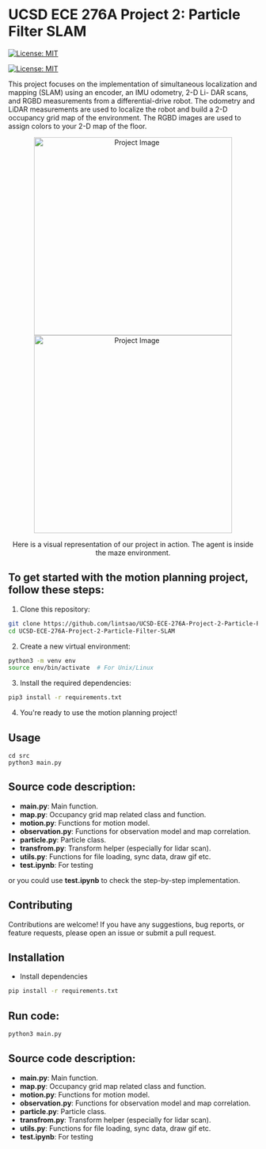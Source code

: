 # UCSD ECE 276A Project 2: Particle Filter SLAM
[![License: MIT](https://img.shields.io/badge/License-MIT-yellow.svg)](https://opensource.org/licenses/MIT)


[![License: MIT](https://img.shields.io/badge/License-MIT-yellow.svg)](https://opensource.org/licenses/MIT)

This project focuses on the implementation of simultaneous localization and mapping (SLAM) using an encoder, an IMU odometry, 2-D Li- DAR scans, and RGBD measurements from a differential-drive robot. The odometry and LiDAR measurements are used to localize the robot and build a 2-D occupancy grid map of the environment. The RGBD images are used to assign colors to your 2-D map of the floor.

<p align="center">
  <img src="https://github.com/homerun-beauty/UCSD-ECE-276B-Project-2-Motion-Planning/assets/60029900/761258aa-20d3-4792-a84c-a8f9ed142cb9" alt="Project Image" width="400">
  <img src="https://github.com/homerun-beauty/UCSD-ECE-276B-Project-2-Motion-Planning/assets/60029900/fda80b7f-5e42-4eb3-a98f-84cf2c133cfb" alt="Project Image" width="400">
</p>
<p align="center">Here is a visual representation of our project in action. The agent is inside the maze environment. </p>

## To get started with the motion planning project, follow these steps:

1. Clone this repository:
  ```bash
  git clone https://github.com/lintsao/UCSD-ECE-276A-Project-2-Particle-Filter-SLAM.git
  cd UCSD-ECE-276A-Project-2-Particle-Filter-SLAM
  ```

2. Create a new virtual environment:
  ```bash
  python3 -m venv env
  source env/bin/activate  # For Unix/Linux
  ```

3. Install the required dependencies:
  ```bash
  pip3 install -r requirements.txt
  ```

4. You're ready to use the motion planning project!

## Usage

```
cd src
python3 main.py
```

## Source code description:
- **main.py**: Main function.
- **map.py**: Occupancy grid map related class and function.
- **motion.py**: Functions for motion model.
- **observation.py**: Functions for observation model and map correlation.
- **particle.py**: Particle class.
- **transfrom.py**: Transform helper (especially for lidar scan).
- **utils.py**: Functions for file loading, sync data, draw gif etc.
- **test.ipynb**: For testing

or you could use **test.ipynb** to check the step-by-step implementation.
## Contributing
Contributions are welcome! If you have any suggestions, bug reports, or feature requests, please open an issue or submit a pull request.



## Installation
- Install dependencies
```bash
pip install -r requirements.txt
```

## Run code:
```bash
python3 main.py
```


## Source code description:
- **main.py**: Main function.
- **map.py**: Occupancy grid map related class and function.
- **motion.py**: Functions for motion model.
- **observation.py**: Functions for observation model and map correlation.
- **particle.py**: Particle class.
- **transfrom.py**: Transform helper (especially for lidar scan).
- **utils.py**: Functions for file loading, sync data, draw gif etc.
- **test.ipynb**: For testing

